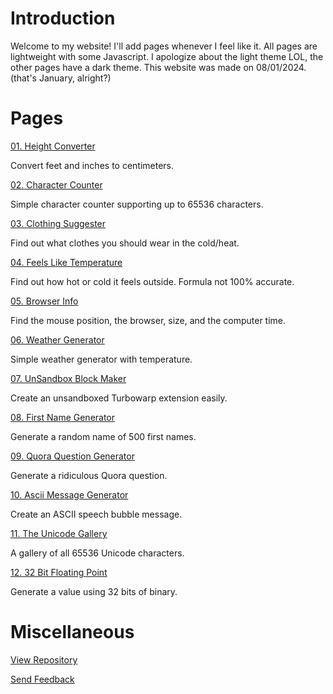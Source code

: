 # Introduction

Welcome to my website! I'll add pages whenever I feel like it. All pages are lightweight with some Javascript. I apologize about the light theme LOL, the other pages have a dark theme. This website was made on 08/01/2024. (that's January, alright?)

# Pages

[01. Height Converter](https://mcnole25.github.io/height-converter.html)

Convert feet and inches to centimeters.

[02. Character Counter](https://mcnole25.github.io/char-counter.html)

Simple character counter supporting up to 65536 characters.

[03. Clothing Suggester](https://mcnole25.github.io/clothing-suggester.html)

Find out what clothes you should wear in the cold/heat.

[04. Feels Like Temperature](https://mcnole25.github.io/feels-like-temp.html)

Find out how hot or cold it feels outside. Formula not 100% accurate.

[05. Browser Info](https://mcnole25.github.io/browser-info.html)

Find the mouse position, the browser, size, and the computer time.

[06. Weather Generator](https://mcnole25.github.io/weather-generator.html)

Simple weather generator with temperature.

[07. UnSandbox Block Maker](https://mcnole25.github.io/unsandbox-maker.html)

Create an unsandboxed Turbowarp extension easily.

[08. First Name Generator](https://mcnole25.github.io/name-generator.html)

Generate a random name of 500 first names.

[09. Quora Question Generator](https://mcnole25.github.io/qq-generator.html)

Generate a ridiculous Quora question.

[10. Ascii Message Generator](https://mcnole25.github.io/ascii-generator.html)

Create an ASCII speech bubble message.

[11. The Unicode Gallery](https://mcnole25.github.io/unicode-gallery.html)

A gallery of all 65536 Unicode characters.

[12. 32 Bit Floating Point](https://mcnole25.github.io/floating-point.html)

Generate a value using 32 bits of binary.

# Miscellaneous

[View Repository](https://github.com/mcnole25/mcnole25.github.io)

[Send Feedback](https://scratch.mit.edu/users/horizontal_shading/#comments)
